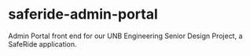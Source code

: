 # saferide-admin-portal

Admin Portal front end for our UNB Engineering Senior Design Project, a SafeRide application.
